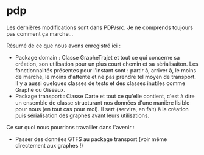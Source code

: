 # pdp
Les dernières modifications sont dans PDP/src. Je ne comprends toujours pas comment ça marche...

Résumé de ce que nous avons enregistré ici :
 - Package domain : Classe GrapheTrajet et tout ce qui concerne sa création, son utilisation pour un plus court chemin et sa sérialisaiton. Les fonctionnalités présentes pour l'instant sont : partir à, arriver à, le moins de marche, le moins d'attente et ne pas prendre tel moyen de transport. Il y a aussi quelques classes de tests et des classes inutiles comme Graphe ou Oiseaux.
 - Package transport : Classe Carte et tout ce qu'elle contient, c'est à dire un ensemble de classe structurant nos données d'une manière lisible pour nous (en tout cas pour moi). Il sert (servira, en fait) à la création puis sérialisation des graphes avant leurs utilisations.
 
 Ce sur quoi nous pourrions travailler dans l'avenir :
 - Passer des données GTFS au package transport (voir même directement aux graphes !)
